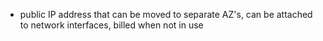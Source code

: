 - public IP address that can be moved to separate AZ's, can be attached to network interfaces, billed when not in use